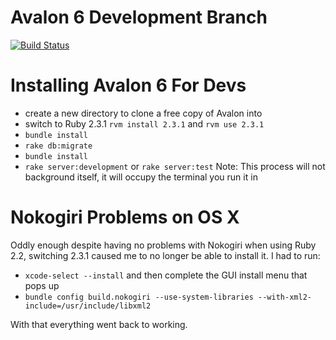 # Avalon 6 Development Branch

[![Build Status](https://travis-ci.org/avalonmediasystem/avalon.svg?branch=hydra10-fresh)](https://travis-ci.org/avalonmediasystem/avalon)

# Installing Avalon 6 For Devs

* create a new directory to clone a free copy of Avalon into
* switch to Ruby 2.3.1 ``rvm install 2.3.1`` and ``rvm use 2.3.1``
* ``bundle install``
* ``rake db:migrate``
* ``bundle install``
* ``rake server:development`` or ``rake server:test`` Note: This process will not background itself, it will occupy the terminal you run it in

# Nokogiri Problems on OS X

Oddly enough despite having no problems with Nokogiri when using Ruby 2.2, switching 2.3.1 caused me to no longer be able to install it.  I had to run:

* ``xcode-select --install`` and then complete the GUI install menu that pops up
* ``bundle config build.nokogiri --use-system-libraries --with-xml2-include=/usr/include/libxml2``

With that everything went back to working.
